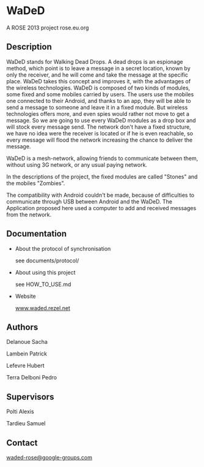 WaDeD
=====

A ROSE 2013 project rose.eu.org

## Description

WaDeD stands for Walking Dead Drops. A dead drops is an espionage method, which point is to leave a message in a secret location, known by only the receiver, and he will come and take the message at the specific place. WaDeD takes this concept and improves it, with the advantages of the wireless technologies. WaDeD is composed of two kinds of modules, some fixed and some mobiles carried by users. The users use the mobiles one connected to their Android, and thanks to an app, they will be able to send a message to someone and leave it in a fixed module. But wireless technologies offers more, and even spies would rather not move to get a message. So we are going to use every WaDeD modules as a drop box and will stock every message send. The network don't have a fixed structure, we have no idea were the receiver is located or if he is even reachable, so every message will flood the network increasing the chance to deliver the message.

WaDeD is a mesh-network, allowing friends to communicate between them, without using 3G network, or any usual paying network.

In the descriptions of the project, the fixed modules are called "Stones" and the mobiles "Zombies".

The compatibility with Android couldn't be made, because of difficulties to communicate through USB between Android and the WaDeD. The Application proposed here used a computer to add and received messages from the network.


## Documentation

* About the protocol of synchronisation

    see documents/protocol/

* About using this project

    see HOW_TO_USE.md

* Website

    www.waded.rezel.net

## Authors

Delanoue Sacha

Lambein Patrick

Lefevre Hubert

Terra Delboni Pedro

## Supervisors

Polti Alexis

Tardieu Samuel

## Contact

waded-rose@google-groups.com
